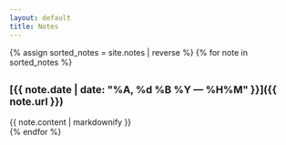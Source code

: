 ```yaml
---
layout: default
title: Notes
---
```


{% assign sorted_notes = site.notes | reverse %}
{% for note in sorted_notes %}
## <small>[{{ note.date | date: "%A, %d %B %Y — %H%M" }}]({{ note.url }})</small>
{{ note.content | markdownify }}<br>
{% endfor %}
